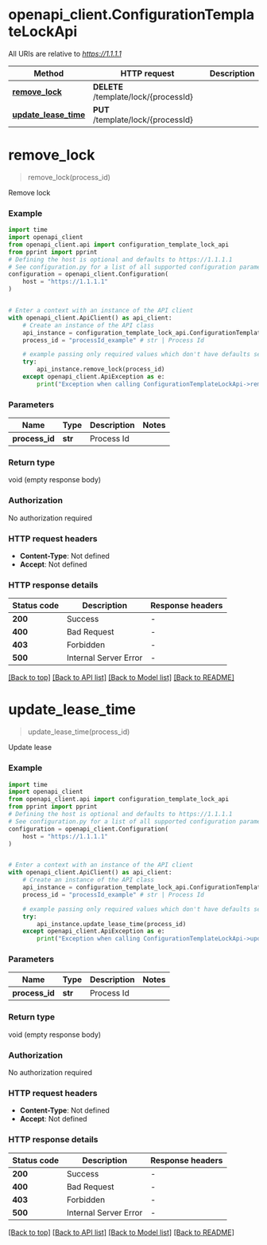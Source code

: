 # openapi_client.ConfigurationTemplateLockApi

All URIs are relative to *https://1.1.1.1*

Method | HTTP request | Description
------------- | ------------- | -------------
[**remove_lock**](ConfigurationTemplateLockApi.md#remove_lock) | **DELETE** /template/lock/{processId} | 
[**update_lease_time**](ConfigurationTemplateLockApi.md#update_lease_time) | **PUT** /template/lock/{processId} | 


# **remove_lock**
> remove_lock(process_id)



Remove lock

### Example


```python
import time
import openapi_client
from openapi_client.api import configuration_template_lock_api
from pprint import pprint
# Defining the host is optional and defaults to https://1.1.1.1
# See configuration.py for a list of all supported configuration parameters.
configuration = openapi_client.Configuration(
    host = "https://1.1.1.1"
)


# Enter a context with an instance of the API client
with openapi_client.ApiClient() as api_client:
    # Create an instance of the API class
    api_instance = configuration_template_lock_api.ConfigurationTemplateLockApi(api_client)
    process_id = "processId_example" # str | Process Id

    # example passing only required values which don't have defaults set
    try:
        api_instance.remove_lock(process_id)
    except openapi_client.ApiException as e:
        print("Exception when calling ConfigurationTemplateLockApi->remove_lock: %s\n" % e)
```


### Parameters

Name | Type | Description  | Notes
------------- | ------------- | ------------- | -------------
 **process_id** | **str**| Process Id |

### Return type

void (empty response body)

### Authorization

No authorization required

### HTTP request headers

 - **Content-Type**: Not defined
 - **Accept**: Not defined


### HTTP response details

| Status code | Description | Response headers |
|-------------|-------------|------------------|
**200** | Success |  -  |
**400** | Bad Request |  -  |
**403** | Forbidden |  -  |
**500** | Internal Server Error |  -  |

[[Back to top]](#) [[Back to API list]](../README.md#documentation-for-api-endpoints) [[Back to Model list]](../README.md#documentation-for-models) [[Back to README]](../README.md)

# **update_lease_time**
> update_lease_time(process_id)



Update lease

### Example


```python
import time
import openapi_client
from openapi_client.api import configuration_template_lock_api
from pprint import pprint
# Defining the host is optional and defaults to https://1.1.1.1
# See configuration.py for a list of all supported configuration parameters.
configuration = openapi_client.Configuration(
    host = "https://1.1.1.1"
)


# Enter a context with an instance of the API client
with openapi_client.ApiClient() as api_client:
    # Create an instance of the API class
    api_instance = configuration_template_lock_api.ConfigurationTemplateLockApi(api_client)
    process_id = "processId_example" # str | Process Id

    # example passing only required values which don't have defaults set
    try:
        api_instance.update_lease_time(process_id)
    except openapi_client.ApiException as e:
        print("Exception when calling ConfigurationTemplateLockApi->update_lease_time: %s\n" % e)
```


### Parameters

Name | Type | Description  | Notes
------------- | ------------- | ------------- | -------------
 **process_id** | **str**| Process Id |

### Return type

void (empty response body)

### Authorization

No authorization required

### HTTP request headers

 - **Content-Type**: Not defined
 - **Accept**: Not defined


### HTTP response details

| Status code | Description | Response headers |
|-------------|-------------|------------------|
**200** | Success |  -  |
**400** | Bad Request |  -  |
**403** | Forbidden |  -  |
**500** | Internal Server Error |  -  |

[[Back to top]](#) [[Back to API list]](../README.md#documentation-for-api-endpoints) [[Back to Model list]](../README.md#documentation-for-models) [[Back to README]](../README.md)

